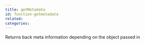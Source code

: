 ```yaml
---
title: getMetadata
id: function-getmetadata
related:
categories:
---
```


Returns back meta information depending on the object passed in